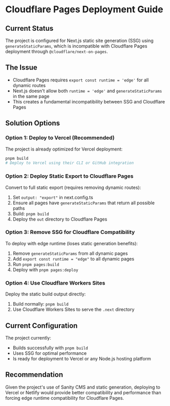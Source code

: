 # Cloudflare Pages Deployment Guide

## Current Status

The project is configured for Next.js static site generation (SSG) using `generateStaticParams`, which is incompatible with Cloudflare Pages deployment through `@cloudflare/next-on-pages`.

## The Issue

- Cloudflare Pages requires `export const runtime = 'edge'` for all dynamic routes
- Next.js doesn't allow both `runtime = 'edge'` and `generateStaticParams` in the same page
- This creates a fundamental incompatibility between SSG and Cloudflare Pages

## Solution Options

### Option 1: Deploy to Vercel (Recommended)
The project is already optimized for Vercel deployment:
```bash
pnpm build
# Deploy to Vercel using their CLI or GitHub integration
```

### Option 2: Deploy Static Export to Cloudflare Pages
Convert to full static export (requires removing dynamic routes):
1. Set `output: "export"` in next.config.ts
2. Ensure all pages have `generateStaticParams` that return all possible paths
3. Build: `pnpm build`
4. Deploy the `out` directory to Cloudflare Pages

### Option 3: Remove SSG for Cloudflare Compatibility
To deploy with edge runtime (loses static generation benefits):
1. Remove `generateStaticParams` from all dynamic pages
2. Add `export const runtime = "edge"` to all dynamic pages
3. Run `pnpm pages:build`
4. Deploy with `pnpm pages:deploy`

### Option 4: Use Cloudflare Workers Sites
Deploy the static build output directly:
1. Build normally: `pnpm build`
2. Use Cloudflare Workers Sites to serve the `.next` directory

## Current Configuration

The project currently:
- Builds successfully with `pnpm build`
- Uses SSG for optimal performance
- Is ready for deployment to Vercel or any Node.js hosting platform

## Recommendation

Given the project's use of Sanity CMS and static generation, deploying to Vercel or Netlify would provide better compatibility and performance than forcing edge runtime compatibility for Cloudflare Pages.